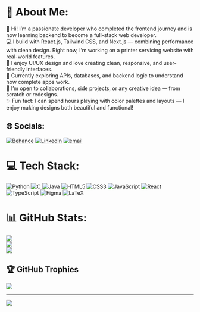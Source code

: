# 💫 About Me:
🌟 Hi! I’m a passionate developer who completed the frontend journey and is now learning backend to become a full-stack web developer.
<br>
💻 I build with React.js, Tailwind CSS, and Next.js — combining performance with clean design. Right now, I’m working on a printer servicing website with real-world features.
<br>
🎨 I enjoy UI/UX design and love creating clean, responsive, and user-friendly interfaces.
<br>
🔧 Currently exploring APIs, databases, and backend logic to understand how complete apps work.
<br>
🤝 I’m open to collaborations, side projects, or any creative idea — from scratch or redesigns.
<br>
✨ Fun fact: I can spend hours playing with color palettes and layouts — I enjoy making designs both beautiful and functional!

## 🌐 Socials:
[![Behance](https://img.shields.io/badge/Behance-1769ff?logo=behance&logoColor=white)](https://behance.net/https://www.behance.net/prasannaacharya7) [![LinkedIn](https://img.shields.io/badge/LinkedIn-%230077B5.svg?logo=linkedin&logoColor=white)](https://linkedin.com/in/https://www.linkedin.com/in/prasanna-acharya-80bb6b353/) [![email](https://img.shields.io/badge/Email-D14836?logo=gmail&logoColor=white)](mailto:prasannacharya428@gmail.com) 

# 💻 Tech Stack:
![Python](https://img.shields.io/badge/python-3670A0?style=plastic&logo=python&logoColor=ffdd54) ![C](https://img.shields.io/badge/c-%2300599C.svg?style=plastic&logo=c&logoColor=white) ![Java](https://img.shields.io/badge/java-%23ED8B00.svg?style=plastic&logo=openjdk&logoColor=white) ![HTML5](https://img.shields.io/badge/html5-%23E34F26.svg?style=plastic&logo=html5&logoColor=white) ![CSS3](https://img.shields.io/badge/css3-%231572B6.svg?style=plastic&logo=css3&logoColor=white) ![JavaScript](https://img.shields.io/badge/javascript-%23323330.svg?style=plastic&logo=javascript&logoColor=%23F7DF1E) ![React](https://img.shields.io/badge/react-%2320232a.svg?style=plastic&logo=react&logoColor=%2361DAFB) ![TypeScript](https://img.shields.io/badge/typescript-%23007ACC.svg?style=plastic&logo=typescript&logoColor=white) ![Figma](https://img.shields.io/badge/figma-%23F24E1E.svg?style=plastic&logo=figma&logoColor=white) ![LaTeX](https://img.shields.io/badge/latex-%23008080.svg?style=plastic&logo=latex&logoColor=white)
# 📊 GitHub Stats:
![](https://github-readme-stats.vercel.app/api?username=Prasannacharya-3151&theme=transparent&hide_border=false&include_all_commits=true&count_private=true)<br/>
![](https://nirzak-streak-stats.vercel.app/?user=Prasannacharya-3151&theme=transparent&hide_border=false)<br/>
![](https://github-readme-stats.vercel.app/api/top-langs/?username=Prasannacharya-3151&theme=transparent&hide_border=false&include_all_commits=true&count_private=true&layout=compact)

## 🏆 GitHub Trophies
![](https://github-profile-trophy.vercel.app/?username=Prasannacharya-3151&theme=nord&no-frame=true&no-bg=false&margin-w=4)

---
[![](https://visitcount.itsvg.in/api?id=Prasannacharya-3151&icon=0&color=0)](https://visitcount.itsvg.in)

<!-- Proudly created with GPRM ( https://gprm.itsvg.in ) -->
